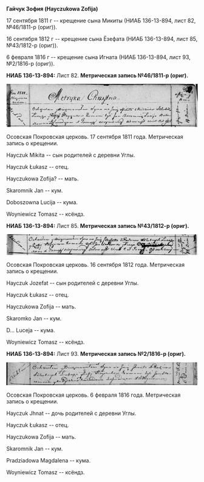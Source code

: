 **Гайчук Зофия (Hayczukowa Zofija)**

17 сентября 1811 г -- крещение сына Микиты (НИАБ 136-13-894, лист 82,
№46/1811-р (ориг)).

16 сентября 1812 г -- крещение сына Ёзефата (НИАБ 136-13-894, лист 85,
№43/1812-р (ориг)).

6 февраля 1816 г -- крещение сына Игната (НИАБ 136-13-894, лист 93,
№2/1816-р (ориг)).

**НИАБ 136-13-894:** Лист 82. **Метрическая запись №46/1811-р (ориг).**

![](./media/987132474101a071f93a2d8a06c04d78603c14ba.png)

Осовская Покровская церковь. 17 сентября 1811 года. Метрическая запись о
крещении.

Hayczuk Mikita -- сын родителей с деревни Углы.

Hayczuk Łukasz -- отец.

Hayczukowa Zofija? -- мать.

Skaromnik Jan -- кум.

Doboszowna Lucija -- кума.

Woyniewicz Tomasz -- ксёндз.

**НИАБ 136-13-894:** Лист 85. **Метрическая запись №43/1812-р (ориг).**

![](./media/f47176ddfca2f70824a0604dbaada32f80e2e1b0.png)

Осовская Покровская церковь. 16 сентября 1812 года. Метрическая запись о
крещении.

Hayczuk Jozefat -- сын родителей с деревни Углы.

Hayczuk Łukasz -- отец.

Hayczukowa Zofija -- мать.

Skaromko Jan -- кум.

D\... Luceja -- кума.

Woyniewicz Tomasz -- ксёндз.

**НИАБ 136-13-894:** Лист 93. **Метрическая запись №2/1816-р (ориг).**

![](./media/912b8a3a153f5776828cc3ce0f4e6a09e2150bb8.png)

Осовская Покровская церковь. 6 февраля 1816 года. Метрическая запись о
крещении.

Hayczuk Jhnat -- дочь родителей с деревни Углы.

Hayczuk Łukasz -- отец.

Hayczukowa Zofija -- мать.

Skaromnik Jan -- кум.

Pradziadowa Magdalena -- кума.

Woyniewicz Tomasz -- ксёндз.
